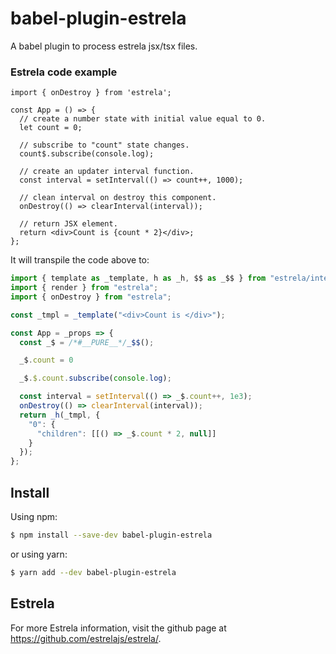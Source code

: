 # babel-plugin-estrela

A babel plugin to process estrela jsx/tsx files.

### Estrela code example

```tsx
import { onDestroy } from 'estrela';

const App = () => {
  // create a number state with initial value equal to 0.
  let count = 0;

  // subscribe to "count" state changes.
  count$.subscribe(console.log);

  // create an updater interval function.
  const interval = setInterval(() => count++, 1000);

  // clean interval on destroy this component.
  onDestroy(() => clearInterval(interval));

  // return JSX element.
  return <div>Count is {count * 2}</div>;
};
```

It will transpile the code above to:

```js
import { template as _template, h as _h, $$ as _$$ } from "estrela/internal";
import { render } from "estrela";
import { onDestroy } from "estrela";

const _tmpl = _template("<div>Count is </div>");

const App = _props => {
  const _$ = /*#__PURE__*/_$$();

  _$.count = 0

  _$.$.count.subscribe(console.log);

  const interval = setInterval(() => _$.count++, 1e3);
  onDestroy(() => clearInterval(interval));
  return _h(_tmpl, {
    "0": {
      "children": [[() => _$.count * 2, null]]
    }
  });
};
```

## Install

Using npm:

```bash
$ npm install --save-dev babel-plugin-estrela
```

or using yarn:

```bash
$ yarn add --dev babel-plugin-estrela
```

## Estrela

For more Estrela information, visit the github page at https://github.com/estrelajs/estrela/.
